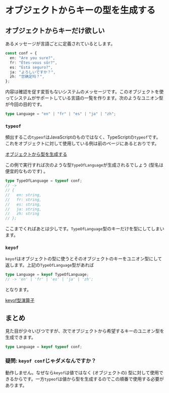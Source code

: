 # オブジェクトからキーの型を生成する

## オブジェクトからキーだけ欲しい

あるメッセージが言語ごとに定義されているとします。

```ts
const conf = {
  en: "Are you sure?",
  fr: "Êtes-vous sûr?",
  es: "Está seguro?",
  ja: "よろしいですか？",
  zh: "您确定吗？",
};
```

内容は確認を促す変哲もないシステムのメッセージです。このオブジェクトを使ってシステムがサポートしている言語の一覧を作ります。次のようなユニオン型が今回の目的です。

```ts
type Language = "en" | "fr" | "es" | "ja" | "zh";
```

### `typeof`

頻出するこの`typeof`はJavaScriptのものではなく、TypeScriptの`typeof`です。これをオブジェクトに対して使用している例は前のページにあるとおりです。

[オブジェクトから型を生成する](generates-type-from-object.md)

この例で実行すれば次のような型`TypeOfLanguage`が生成されるでしょう (型名は便宜的なものです) 。

```ts
type TypeOfLanguage = typeof conf;
// ->
// {
//   en: string,
//   fr: string,
//   es: string,
//   ja: string,
//   zh: string
// };
```

ここまでくればあとは少しです。`TypeOfLanguage`型のキーだけを型にしてしまいます。

### `keyof`

`keyof`はオブジェクトの型に使うとそのオブジェクトのキーをユニオン型にして返します。上記の`TypeOfLanguage`型があれば

```ts
type Language = keyof TypeOfLanguage;
// -> 'en' | 'fr' | 'es' | 'ja' | 'zh';
```

となります。

[keyof型演算子](../reference/type-reuse/keyof-type-operator.md)

## まとめ

見た目が少々いびつですが、次でオブジェクトから希望するキーのユニオン型を生成できます。

```ts
type Language = keyof typeof conf;
```

### 疑問: `keyof conf`じゃダメなんですか？

動作しません。なぜなら`keyof`は値ではなく (オブジェクトの) 型に対して使用できるからです。一方`typeof`は値から型を生成するのでこの順番で使用する必要があります。
